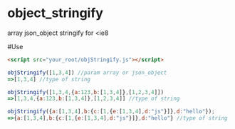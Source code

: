 # object_stringify
array json_object stringify for <ie8

#Use
```html
<script src="your_root/objStringify.js"></script>
```
    
```javascript
objStringify([1,3,4]) //param array or json_object
=>[1,3,4] //type of string
```
```javascript
objStringify([1,3,4,{a:123,b:[1,3,4]},[1,2,3,4]])
=>[1,3,4,{a:123,b:[1,3,4]},[1,2,3,4]] //type of string
```
```javascript
objStringify({a:[1,3,4],b:{c:[1,{e:[1,3,4],d:"js"}]},d:"hello"});
=>{a:[1,3,4],b:{c:[1,{e:[1,3,4],d:"js"}]},d:"hello"} //type of string
```
